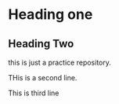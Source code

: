 # Heading one

## Heading Two

this is just a practice repository.


THis is a second line.


This is third line
